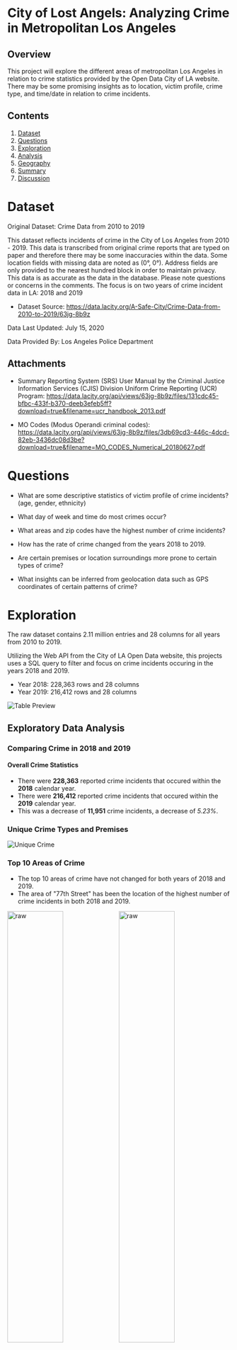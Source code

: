 # City of Lost Angels: Analyzing Crime in Metropolitan Los Angeles

## Overview

This project will explore the different areas of metropolitan Los Angeles in relation to crime statistics provided by the Open Data City of LA website. There may be some promising insights as to location, victim profile, crime type, and time/date in relation to crime incidents.

## Contents

1. [Dataset](#Dataset)
2. [Questions](#Questions)
3. [Exploration](#Exploration)
4. [Analysis](#Analysis)
5. [Geography](#Geography)
6. [Summary](#Summary)
7. [Discussion](#Discussion)

# Dataset

Original Dataset: Crime Data from 2010 to 2019

This dataset reflects incidents of crime in the City of Los Angeles from 2010 - 2019. This data is transcribed from original crime reports that are typed on paper and therefore there may be some inaccuracies within the data. Some location fields with missing data are noted as (0°, 0°). Address fields are only provided to the nearest hundred block in order to maintain privacy. This data is as accurate as the data in the database. Please note questions or concerns in the comments. The focus is on two years of crime incident data in LA: 2018 and 2019

- Dataset Source: https://data.lacity.org/A-Safe-City/Crime-Data-from-2010-to-2019/63jg-8b9z

Data Last Updated: July 15, 2020

Data Provided By: Los Angeles Police Department

## Attachments

- Summary Reporting System (SRS)
  User Manual by the Criminal Justice Information Services (CJIS) Division Uniform Crime Reporting (UCR) Program:
  https://data.lacity.org/api/views/63jg-8b9z/files/131cdc45-bfbc-433f-b370-deeb3efeb5ff?download=true&filename=ucr_handbook_2013.pdf

- MO Codes (Modus Operandi criminal codes):
  https://data.lacity.org/api/views/63jg-8b9z/files/3db69cd3-446c-4dcd-82eb-3436dc08d3be?download=true&filename=MO_CODES_Numerical_20180627.pdf

# Questions

- What are some descriptive statistics of victim profile of crime incidents? (age, gender, ethnicity)

- What day of week and time do most crimes occur?

- What areas and zip codes have the highest number of crime incidents?

- How has the rate of crime changed from the years 2018 to 2019.

- Are certain premises or location surroundings more prone to certain types of crime?

- What insights can be inferred from geolocation data such as GPS coordinates of certain patterns of crime?

# Exploration

The raw dataset contains 2.11 million entries and 28 columns for all years from 2010 to 2019.

Utilizing the Web API from the City of LA Open Data website, this projects uses a SQL query to filter and focus on crime incidents occuring in the years 2018 and 2019.

- Year 2018: 228,363 rows and 28 columns <br>
- Year 2019: 216,412 rows and 28 columns

![Table Preview](images/table_preview.png)

## Exploratory Data Analysis

### Comparing Crime in 2018 and 2019

#### Overall Crime Statistics

- There were **228,363** reported crime incidents that occured within the **2018** calendar year.
- There were **216,412** reported crime incidents that occured within the **2019** calendar year.
- This was a decrease of **11,951** crime incidents, a decrease of _5.23%_.

### Unique Crime Types and Premises

![Unique Crime](images/unique_count.png)

### Top 10 Areas of Crime

- The top 10 areas of crime have not changed for both years of 2018 and 2019.
- The area of "77th Street" has been the location of the highest number of crime incidents in both 2018 and 2019.

<img src="images/area_2018_barplot.png" alt="raw" width=50% height=50%/><img src="images/area_2019_barplot.png" alt="raw" width=50% height=50%>

s

### Top 10 Crime Types

- From the data, the highest occuring crime type for 2018 and 2019 was BATTERY - SIMPLE ASSAULT.
- Also, the top 10 crime types for both 2018 and 2019 remained the same.

<img src="images/2018_crime_type.png" alt="raw" width=50% height=50%/><img src="images/2019_crime_type.png" alt="raw" width=50% height=50%>

# Analysis

## Distribution of Crimes by Hour

### Summary Statistics

| Year | Average Time | Median Time | Mode Time |
| ---- | ------------ | ----------- | --------- |
| 2018 | 1:55PM       | 2:30PM      | 12:00PM   |
| 2019 | 1:54PM       | 2:30PM      | 12:00PM   |

![Crime Distribution By Time](images/time_distr.png "Crime Distribution by Time")

## Hypothesis Testing

Null Hypothesis: H<sub>0

> The average time of a crime incident has **NOT** changed between the years 2018 and 2019 in Los Angeles.

Alternative Hypothesis: H<sub>A

> The avaerage time of a crime incident **HAS** changed between the years 2018 and 2019 in Los Angeles.

Significance Level (alpha) = 0.05

![null hypothesis](images/null_hypoth.png "null")

< -- # // TODO: Hypothesis Testing -- statistical signicance of higher crime incident on New Years Day 2018?? -- >

## Date, Time, and Day of Week

### "Noon"-Time Madness

- The most common time of day of a crime incidence occured at **12PM noon** time, regardless of the day week.
- The day of week and time of day that a crime incident occured was **Monday at 12PM noon** time.
- The fact that there is a high reported occurence at 12PM noon time may suggest some sort of bias or error in reporting.
  ![noon time](images/noon_time.png)

### New Month, New You

- The most common date of a crime incident was on **New Year's Day**.
- Interestingly, the top 12 dates where crime occured ALL were on the **FIRST** of the month.
- The fact that there is a high reported occurence on the FIRST of the month may also suggest some sort of bias or error in reporting.
  ![new month](images/new_month.png)

### Holidays are "Holy" Days

- The least common date of a crime incident was on Christmas Day (December 25).
- Also, note Veteran's Day, a public holiday on November 12 with the 3rd least number of crime incidents that year.
- February can be considered a month of "love" with such holidays as Valentine's Day, Presidents Day, and Ash Wednesday.
- The religious overtones of the holidays may have a "Halo effect" or "Honeymoon effect" influencing human behavior to be more "good" during the month of February.
  <br>
  ![holidays](images/holiday.png)

## Victim Information

- The dataset for 2018 has been filtered from 228,363 to 185,563 observations.
- The dataset for 2019 has been filtered from 216,412 to 174,715 observations.
- Data cleaning was applied by removing any null values and limiting victim ages of 1-98 years old.

### By Gender

![By Gender](images/gender.png)

### By Age

- The average age of a crime victim in **2018** was **39.36** years old with a standard deviation of **15.96**
- The average age of a crime victim in **2019** was **39.28** years old with a standard deviation of **15.89**

# Geography

## By Zip Code

- The GPS coordinates of latitude and longitude are converted to corresponding Zip Codes using a helper function.
- A cholorpleth map is used to indicate the Zip Code boundaries and prevalence of crimes.

![Zip Code](images/choro_map.png)

## By Police District

- The LAPD divides their jurisdiction into 21 Police Districts
  ![Police District](images/choro_map_pd.png)

## By Heatmap

- THe heatmap indicates clusters of total crime incidents from map-level to street-level in accuracy.
- The individual pins indicate specific crime occurences mapped by GPS coordinates.

![zoom1](images/zoom1.png)
![zoom3](images/zoom3.png)
![zoom4](images/zoom4.png)

- At a street-level, there seems to be some higher levels of crime activity near the Los Angeles River or along major freeways.
  ![zoom5](images/zoom5.png)

# Summary

## The "Hangry" Hypothesis

- In both 2018 and 2019, the most frequent time of a crime occured at **12:00PM** noon time.
- The average time of a crime in 2018 and 2019 was both around **1:54-1:55PM**.
- In both 2018 and 2019, **Friday** was the day of the week with the highest count of crimes. Saturdays and Mondays were also days of observed crime incidents.
- The average age of a victim for both years was **39.3 years old**.
- The most common crime was **BATTERY - SIMPLE ASSAULT**, then followed by BURGLARY FROM VEHICLE, VEHICLE - STOLEN, and THEFT PLAIN - PETTY (\$950 & UNDER).
- The "hotbed" locations of crime tended to be concentrated in urban districts or tourist areas of Downtown Los Angeles, Hollywood, and Santa Monica.
- "hangry" = "hungry" + "angry"

![lunch](images/simpsons.gif)

## Main Takeaways

- Don't mess with people who haven't had their lunch yet, especially around 12-2PM!
- Avoid tourist traps or other heavily populated areas of the city!
- Be careful on the first of every new month, especially New Year's Day!

![lunch](images/new_year.gif)

# Discussion

- How does crime compare in your city?
- What are the social, economic, or political implications of crime?
- How can we use this data to make better public policy decisions? (e.g., infrastructure, city planning, education)dd
- How can businesses utilize this data in serving the community with their products and services to the right customer base? (e.g., restaurants, ridesharing, tourism)
- Are there other factors to consider as a threshold of moving to or away from another city?

<img src="images/cartoon.png" alt="raw" width=50% height=50%/>

## Improvements to Consider

- Convert military time (24hr) to AM/PM time for x-axis on matplotlib histogram
- Track crime by date for seasonal, monthly, or weekly patterns
- More hypothesis testing such as Chi-Square and Mann Whitney U-Test
- Compare crime data with traffic data
- Look deeper into victim information like victim ethnicity, age, and gender in relation to certain types of crimes
- Haversine formula and ocean reference point
- Correlation heatmap
- Scatterplot of GPS coordinates

![lunch](images/lunch.jpeg)

## Food for Thought:

- Is violence contagious?
  - "According to social learning theory, people learn aggressive and violent behaviors the same way they learn other social behaviors: by direct experience and by observing others and imitating their behavior."
    - https://www.ncbi.nlm.nih.gov/pmc/articles/PMC5227928/
  - "Violence begets violence."
    - https://en.wikipedia.org/wiki/Violence_begets_violence
  - "Man's inhumanity to man"
    - https://en.wikipedia.org/wiki/Man's_inhumanity_to_man
